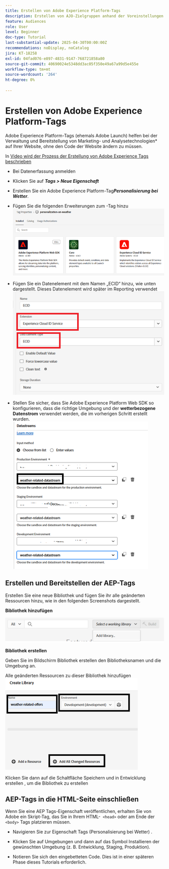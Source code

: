 ```yaml
---
title: Erstellen von Adobe Experience Platform-Tags
description: Erstellen von AJO-Zielgruppen anhand der Voreinstellungen für Benutzerinvestitionen (Aktien, Anleihen, CDs)
feature: Audiences
role: User
level: Beginner
doc-type: Tutorial
last-substantial-update: 2025-04-30T00:00:00Z
recommendations: noDisplay, noCatalog
jira: KT-18258
exl-id: 04fad076-e897-4831-9147-768721858a80
source-git-commit: 40690024e5348dd3ac05f350e49a67a99d5e455e
workflow-type: tm+mt
source-wordcount: '264'
ht-degree: 0%

---
```


# Erstellen von Adobe Experience Platform-Tags

Adobe Experience Platform-Tags (ehemals Adobe Launch) helfen bei der Verwaltung und Bereitstellung von Marketing- und Analysetechnologien* auf Ihrer Website, ohne den Code der Website ändern zu müssen.

In [ Video wird der Prozess der Erstellung von Adobe Experience Tags beschrieben](https://experienceleague.adobe.com/en/playlists/experience-platform-get-started-with-tags)

- Bei Datenerfassung anmelden
- Klicken Sie auf _&#x200B;**Tags > Neue Eigenschaft**&#x200B;_

- Erstellen Sie ein Adobe Experience Platform-Tag _&#x200B;**Personalisierung bei Wetter**&#x200B;_.

- Fügen Sie die folgenden Erweiterungen zum -Tag hinzu
  ![tags-extensions](assets/tags-extensions1.png)
- Fügen Sie ein Datenelement mit dem Namen „ECID“ hinzu, wie unten dargestellt. Dieses Datenelement wird später im Reporting verwendet
  ![ecid-data-element](assets/ecid-data-element.png)

- Stellen Sie sicher, dass Sie Adobe Experience Platform Web SDK so konfigurieren, dass die richtige Umgebung und der **wetterbezogene Datenstrom** verwendet werden, die im vorherigen Schritt erstellt wurden.
  ![web-sdk-configuration](assets/tags-extensions.png)



## Erstellen und Bereitstellen der AEP-Tags


Erstellen Sie eine neue Bibliothek und fügen Sie ihr alle geänderten Ressourcen hinzu, wie in den folgenden Screenshots dargestellt.

**Bibliothek hinzufügen**

![new-library](assets/tag-add-library.png)

**Bibliothek erstellen**

Geben Sie im Bildschirm Bibliothek erstellen den Bibliotheksnamen und die Umgebung an.

Alle geänderten Ressourcen zu dieser Bibliothek hinzufügen
![tag-library](assets/tag-build-library.png)

Klicken Sie dann auf die Schaltfläche Speichern und in Entwicklung erstellen , um die Bibliothek zu erstellen

## AEP-Tags in die HTML-Seite einschließen

Wenn Sie eine AEP Tags-Eigenschaft veröffentlichen, erhalten Sie von Adobe ein Skript-Tag, das Sie in Ihrem HTML-``` <head>``` oder am Ende der ``` <body>``` Tags platzieren müssen.

- Navigieren Sie zur Eigenschaft Tags (Personalisierung bei Wetter) .

- Klicken Sie auf Umgebungen und dann auf das Symbol Installieren der gewünschten Umgebung (z. B. Entwicklung, Staging, Produktion).

- Notieren Sie sich den eingebetteten Code. Dies ist in einer späteren Phase dieses Tutorials erforderlich.
